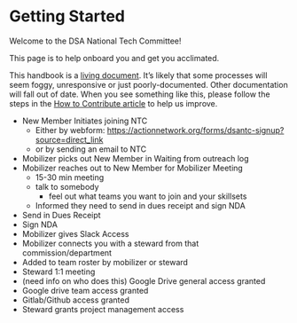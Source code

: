 # Getting Started

Welcome to the DSA National Tech Committee!

This page is to help onboard you and get you acclimated.

This handbook is a
[living document](https://en.wikipedia.org/wiki/Living_document). It’s likely
that some processes will seem foggy, unresponsive or just poorly-documented.
Other documentation will fall out of date. When you see something like this,
please follow the steps in the [How to Contribute article](../contributing.md)
to help us improve.

- New Member Initiates joining NTC
  - Either by webform:
    https://actionnetwork.org/forms/dsantc-signup?source=direct_link
  - or by sending an email to NTC
- Mobilizer picks out New Member in Waiting from outreach log
- Mobilizer reaches out to New Member for Mobilizer Meeting
  - 15-30 min meeting
  - talk to somebody
    - feel out what teams you want to join and your skillsets
  - Informed they need to send in dues receipt and sign NDA
- Send in Dues Receipt
- Sign NDA
- Mobilizer gives Slack Access
- Mobilizer connects you with a steward from that commission/department
- Added to team roster by mobilizer or steward
- Steward 1:1 meeting
- (need info on who does this) Google Drive general access granted
- Google drive team access granted
- Gitlab/Github access granted
- Steward grants project management access
